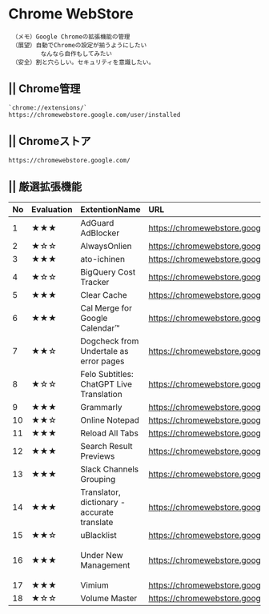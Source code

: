 # Chrome WebStore
```
 （メモ）Google Chromeの拡張機能の管理
 （展望）自動でChromeの設定が揃うようにしたい
         なんなら自作もしてみたい
 （安全）割と穴らしい。セキュリティを意識したい。
```


## || Chrome管理
    `chrome://extensions/`
    https://chromewebstore.google.com/user/installed


## || Chromeストア
    https://chromewebstore.google.com/


## || 厳選拡張機能

|No |Evaluation|ExtentionName|URL|Explain|
|:- |:-  |:-                                          |:-                                                                        |:-|
|1  |★★★ |AdGuard AdBlocker                           |https://chromewebstore.google.com/detail/bgnkhhnnamicmpeenaelnjfhikgbkllg |(Safety)|
|2  |★☆☆ |AlwaysOnlien                                |https://chromewebstore.google.com/detail/ogafjbhfbmichdpppfebbcameeicchkg |(Slack)|
|3  |★★★ |ato-ichinen                                 |https://chromewebstore.google.com/detail/pojaolkbbklmcifckclknpolncdmbaph |(Search)|
|4  |★☆☆ |BigQuery Cost Tracker                       |https://chromewebstore.google.com/detail/kbdpebmmlgeadcdbdmdebipfhngoiefp ||
|5  |★★★ |Clear Cache                                 |https://chromewebstore.google.com/detail/cppjkneekbjaeellbfkmgnhonkkjfpdn ||
|6  |★★★ |Cal Merge for Google Calendar™              |https://chromewebstore.google.com/detail/dchpdbljalbfnelbfbgncfidhjoibkah ||
|7  |★★☆ |Dogcheck from Undertale as error pages      |https://chromewebstore.google.com/detail/gldldjjpgpdblaaejdfigckokakanoha ||
|8  |★☆☆ |Felo Subtitles: ChatGPT Live Translation    |https://chromewebstore.google.com/detail/ponokiofkijoolhebggofhhibnafebna ||
|9  |★★★ |Grammarly                                   |https://chromewebstore.google.com/detail/kbfnbcaeplbcioakkpcpgfkobkghlhen |(English)|
|10 |★★☆ |Online Notepad                              |https://chromewebstore.google.com/detail/gjfbebipmmehllpcoieochgkopadmddh ||
|11 |★★★ |Reload All Tabs                             |https://chromewebstore.google.com/detail/midkcinmplflbiflboepnahkboeonkam ||
|12 |★★★ |Search Result Previews                      |https://chromewebstore.google.com/detail/cedcejfiniojnlhlfhcppenochinijfo |(Search)|
|13 |★★★ |Slack Channels Grouping                     |https://chromewebstore.google.com/detail/lcbnhfianneihfgkmfncnhpkpghedbkm |(Slack)|
|14 |★★★ |Translator, dictionary - accurate translate |https://chromewebstore.google.com/detail/bebmphofpgkhclocdbgomhnjcpelbenh |(English)|
|15 |★★☆ |uBlacklist                                  |https://chromewebstore.google.com/detail/pncfbmialoiaghdehhbnbhkkgmjanfhe |(Search)|
|16 |★★★ |Under New Management                        |https://chromewebstore.google.com/detail/jppepdecgemgbgnjnnfjcmanlleioikj |(Safety)拡張機能警察|
|17 |★★★ |Vimium                                      |https://chromewebstore.google.com/detail/dbepggeogbaibhgnhhndojpepiihcmeb ||
|18 |★☆☆ |Volume Master                               |https://chromewebstore.google.com/detail/jghecgabfgfdldnmbfkhmffcabddioke ||
